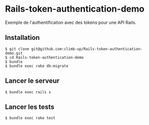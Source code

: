# Rails-token-authentication-demo

Exemple de l'authentification avec des tokens pour une API Rails.

## Installation

```
$ git clone git@github.com:climb-up/Rails-token-authentication-demo.git
$ cd Rails-token-authentication-demo
$ bundle
$ bundle exec rake db:migrate
```

## Lancer le serveur

```
$ bundle exec rails s
```

## Lancer les tests

```
$ bundle exec rake test
```
